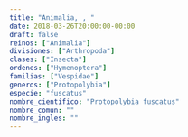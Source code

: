 ```yaml
---
title: "Animalia, , "
date: 2018-03-26T20:00:00-00:00
draft: false
reinos: ["Animalia"]
divisiones: ["Arthropoda"]
clases: ["Insecta"]
ordenes: ["Hymenoptera"]
familias: ["Vespidae"]
generos: ["Protopolybia"]
especie: "fuscatus"
nombre_cientifico: "Protopolybia fuscatus"
nombre_comun: ""
nombre_ingles: ""
---
```

